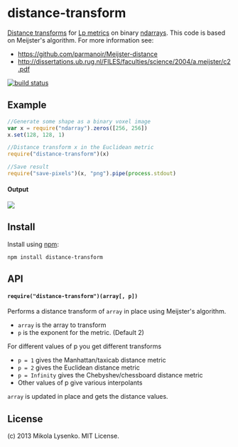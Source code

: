 distance-transform
==================
[Distance transforms](http://en.wikipedia.org/wiki/Distance_transform) for [Lp metrics](https://en.wikipedia.org/wiki/Lp_space) on binary [ndarrays](https://github.com/mikolalysenko/ndarray).  This code is based on Meijster's algorithm.  For more information see:

* https://github.com/parmanoir/Meijster-distance
* http://dissertations.ub.rug.nl/FILES/faculties/science/2004/a.meijster/c2.pdf

[![build status](https://secure.travis-ci.org/scijs/distance-transform.png)](http://travis-ci.org/scijs/distance-transform)

## Example

```javascript
//Generate some shape as a binary voxel image
var x = require("ndarray").zeros([256, 256])
x.set(128, 128, 1)

//Distance transform x in the Euclidean metric
require("distance-transform")(x)

//Save result
require("save-pixels")(x, "png").pipe(process.stdout)
```

#### Output

<img src="https://raw.github.com/mikolalysenko/distance-transform/master/example/example.png">

## Install
Install using [npm](https://www.npmjs.com/):

    npm install distance-transform

## API
#### `require("distance-transform")(array[, p])`
Performs a distance transform of `array` in place using Meijster's algorithm.

* `array` is the array to transform
* `p` is the exponent for the metric.  (Default 2)

For different values of p you get different transforms

* `p = 1` gives the Manhattan/taxicab distance metric
* `p = 2` gives the Euclidean distance metric
* `p = Infinity` gives the Chebyshev/chessboard distance metric
* Other values of p give various interpolants

`array` is updated in place and gets the distance values.

## License
(c) 2013 Mikola Lysenko. MIT License.
